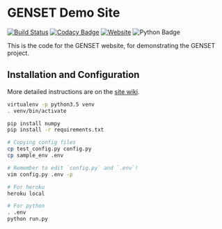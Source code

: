 # GENSET Demo Site

[![Build Status][travisbadge]][travis]
[![Codacy Badge][codacybadge]][codacy]
[![Website][websitebadge]][website]
![Python Badge][pythonbadge]

This is the code for the GENSET website, for demonstrating the GENSET project.

## Installation and Configuration

More detailed instructions are on the [site wiki][install+config].

```bash
virtualenv -p python3.5 venv
. venv/bin/activate

pip install numpy
pip install -r requirements.txt

# Copying config files
cp test_config.py config.py
cp sample_env .env

# Remember to edit `config.py` and `.env`!
vim config.py .env -p

# For heroku
heroku local

# For python
. .env
python run.py
```

[install+config]: https://github.com/cheukyin699/genset-demo-site/wiki/Installation-and-Configuration
[travisbadge]: https://img.shields.io/travis/cheukyin699/genset-demo-site.svg
[travis]: https://travis-ci.org/cheukyin699/genset-demo-site
[codacybadge]: https://img.shields.io/codacy/grade/feac75edbe5241eaa206de597efb38ef.svg
[codacy]: https://www.codacy.com/app/chucksys88/genset-demo-site?utm_source=github.com&amp;utm_medium=referral&amp;utm_content=cheukyin699/genset-demo-site&amp;utm_campaign=Badge_Grade
[websitebadge]: https://img.shields.io/website-up-down-green-red/https/genset-testing-cheukyin699.c9users.io
[website]: https://genset-testing-cheukyin699.c9users.io
[pythonbadge]: https://img.shields.io/badge/python-3.5%203.6-blue.svg